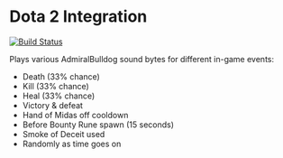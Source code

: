 # Dota 2 Integration

[![Build Status](https://travis-ci.org/MrBean355/dota2-integration.svg?branch=master)](https://travis-ci.org/MrBean355/dota2-integration)

Plays various AdmiralBulldog sound bytes for different in-game events:
- Death (33% chance)
- Kill (33% chance)
- Heal (33% chance)
- Victory & defeat
- Hand of Midas off cooldown
- Before Bounty Rune spawn (15 seconds)
- Smoke of Deceit used
- Randomly as time goes on